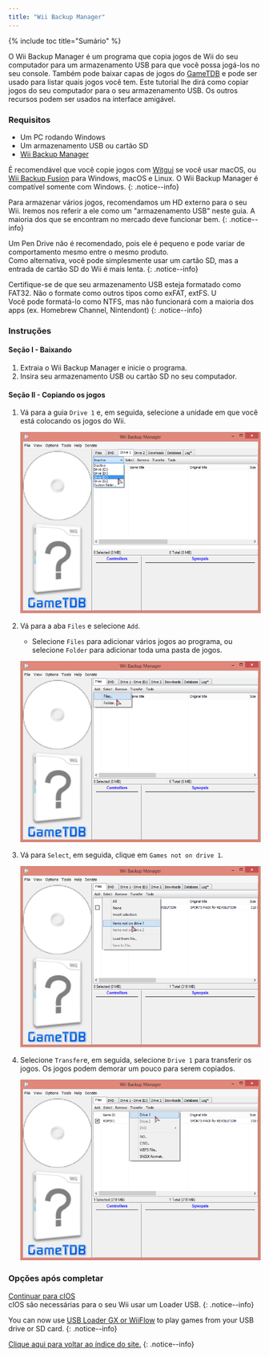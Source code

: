```yaml
---
title: "Wii Backup Manager"
---
```


{% include toc title="Sumário" %}

O Wii Backup Manager é um programa que copia jogos de Wii do seu computador para um armazenamento USB para que você possa jogá-los no seu console. Também pode baixar capas de jogos do [GameTDB](https://gametdb.com/) e pode ser usado para listar quais jogos você tem. Este tutorial lhe dirá como copiar jogos do seu computador para o seu armazenamento USB. Os outros recursos podem ser usados na interface amigável.

### Requisitos

* Um PC rodando Windows
* Um armazenamento USB ou cartão SD
* [Wii Backup Manager](https://static.wiidatabase.de/Wii-Backup-Manager.zip)


É recomendável que você copie jogos com [Witgui](https://desairem.com/wordpress/category/witgui-download/) se você usar macOS, ou [Wii Backup Fusion](https://github.com/larsenv/Wii-Backup-Fusion) para Windows, macOS e Linux. O Wii Backup Manager é compatível somente com Windows.
{: .notice--info}

Para armazenar vários jogos, recomendamos um HD externo para o seu Wii. Iremos nos referir a ele como um "armazenamento USB" neste guia. A maioria dos que se encontram no mercado deve funcionar bem.
{: .notice--info}

Um Pen Drive não é recomendado, pois ele é pequeno e pode variar de comportamento mesmo entre o mesmo produto. <br> Como alternativa, você pode simplesmente usar um cartão SD, mas a entrada de cartão SD do Wii é mais lenta.
{: .notice--info}

Certifique-se de que seu armazenamento USB esteja formatado como FAT32. Não o formate como outros tipos como exFAT, extFS. U<br> Você pode formatá-lo como NTFS, mas não funcionará com a maioria dos apps (ex. Homebrew Channel, Nintendont)
{: .notice--info}

### Instruções

#### Seção I - Baixando

1. Extraia o Wii Backup Manager e inicie o programa.
1. Insira seu armazenamento USB ou cartão SD no seu computador.

#### Seção II - Copiando os jogos

1. Vá para a guia `Drive 1` e, em seguida, selecione a unidade em que você está colocando os jogos do Wii.

    ![](/images/desktop-apps/WBM/select_drive.png)

1. Vá para a aba `Files` e selecione `Add`.
    + Selecione `Files` para adicionar vários jogos ao programa, ou selecione `Folder` para adicionar toda uma pasta de jogos.

    ![](/images/desktop-apps/WBM/select_games.png)

1. Vá para `Select`, em seguida, clique em `Games not on drive 1`.

    ![](/images/desktop-apps/WBM/select_games2.png)

1. Selecione `Transfer`e, em seguida, selecione `Drive 1` para transferir os jogos. Os jogos podem demorar um pouco para serem copiados.

    ![](/images/desktop-apps/WBM/transfer_todrive.png)

### Opções após completar

[Continuar para cIOS](cios)<br> cIOS são necessárias para o seu Wii usar um Loader USB.
{: .notice--info}

You can now use [USB Loader GX or WiiFlow](wii-loaders) to play games from your USB drive or SD card.
{: .notice--info}

[Clique aqui para voltar ao índice do site.](site-navigation)
{: .notice--info}
